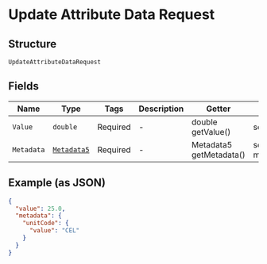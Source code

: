 
# Update Attribute Data Request

## Structure

`UpdateAttributeDataRequest`

## Fields

| Name | Type | Tags | Description | Getter | Setter |
|  --- | --- | --- | --- | --- | --- |
| `Value` | `double` | Required | - | double getValue() | setValue(double value) |
| `Metadata` | [`Metadata5`](../../doc/models/metadata-5.md) | Required | - | Metadata5 getMetadata() | setMetadata(Metadata5 metadata) |

## Example (as JSON)

```json
{
  "value": 25.0,
  "metadata": {
    "unitCode": {
      "value": "CEL"
    }
  }
}
```

